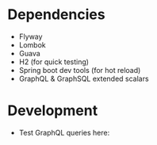 # Dependencies

- Flyway 
- Lombok
- Guava
- H2 (for quick testing)
- Spring boot dev tools (for hot reload)
- GraphQL & GraphSQL extended scalars

# Development

- Test GraphQL queries here: 